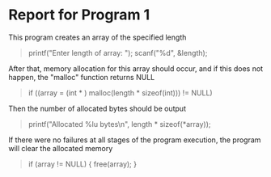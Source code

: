 # Report for Program 1 

This program creates an array of the specified length

> printf("Enter length of array: ");
> scanf("%d", &length);

After that, memory allocation for this array should occur, and if this does not happen, the "malloc" function returns NULL

> if ((array = (int * ) malloc(length * sizeof(int))) != NULL)

Then the number of allocated bytes should be output

> printf("Allocated %lu bytes\n", length * sizeof(*array));

If there were no failures at all stages of the program execution, the program will clear the allocated memory

> if (array != NULL)
> {
> free(array);
> }
